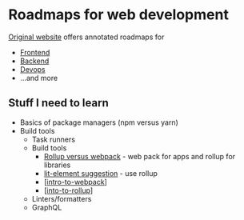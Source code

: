 # Roadmaps for web development

[Original website](https://roadmap.sh) offers annotated roadmaps for

- [Frontend](https://roadmap.sh/frontend)
- [Backend](https://roadmap.sh/backend)
- [Devops](https://roadmap.sh/devops)
- ...and more

## Stuff I need to learn

- Basics of package managers (npm versus yarn)
- Build tools
  - Task runners
  - Build tools
    - [Rollup versus webpack](https://medium.com/webpack/webpack-and-rollup-the-same-but-different-a41ad427058c) - web pack for apps and rollup for libraries
    - [lit-element suggestion](https://lit-element.polymer-project.org/guide/build) - use rollup
    - [[intro-to-webpack]]
    - [[into-to-rollup]]
  - Linters/formatters
  - GraphQL


[//begin]: # "Autogenerated link references for markdown compatibility"
[intro-to-webpack]: intro-to-webpack.md "Intro to Webpack"
[into-to-rollup]: into-to-rollup.md "Into to Rollup"
[//end]: # "Autogenerated link references"